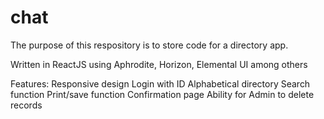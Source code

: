 # chat
The purpose of this respository is to store code for a directory app.

Written in ReactJS using Aphrodite, Horizon, Elemental UI among others

Features:
Responsive design
Login with ID
Alphabetical directory
Search function
Print/save function
Confirmation page
Ability for Admin to delete records
